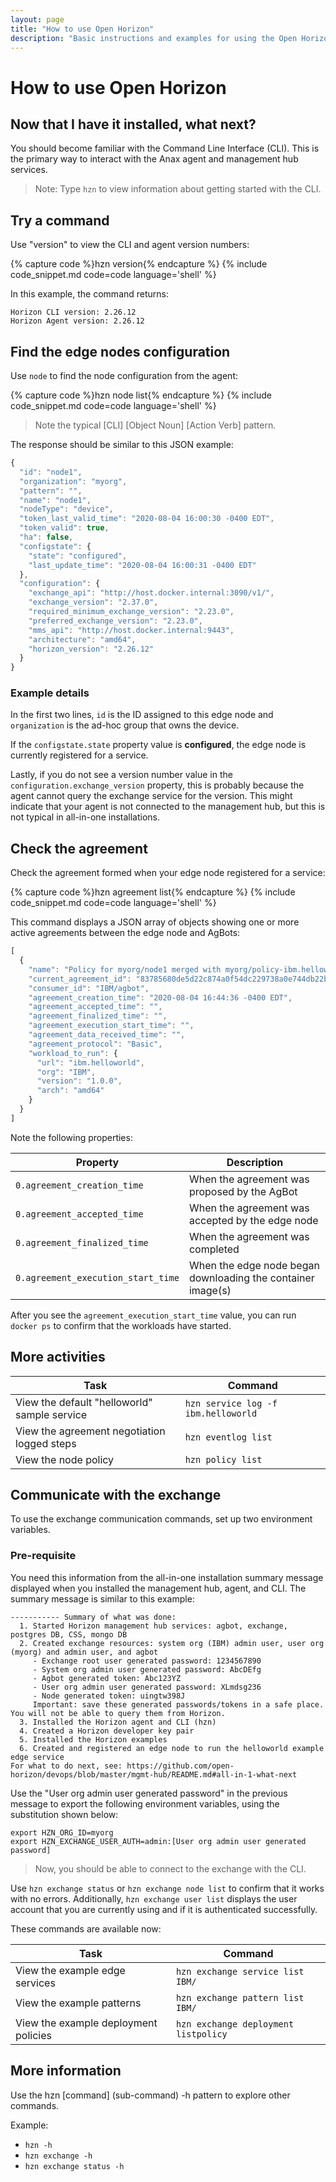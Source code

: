 ```yaml
---
layout: page
title: "How to use Open Horizon"
description: "Basic instructions and examples for using the Open Horizon projects CLI"
---
```


# How to use Open Horizon

## Now that I have it installed, what next?

You should become familiar with the Command Line Interface (CLI). This is the primary way to interact with the Anax agent and management hub services.

> Note: Type `hzn` to view information about getting started with the CLI.

## Try a command

Use "version" to view the CLI and agent version numbers:

{% capture code %}hzn version{% endcapture %}
{% include code_snippet.md code=code language='shell' %}

In this example, the command returns:

``` text
Horizon CLI version: 2.26.12
Horizon Agent version: 2.26.12
```

## Find the edge nodes configuration

Use `node` to find the node configuration from the agent:

{% capture code %}hzn node list{% endcapture %}
{% include code_snippet.md code=code language='shell' %}

> Note the typical [CLI] [Object Noun] [Action Verb] pattern.

The response should be similar to this JSON example:

``` javascript
{
  "id": "node1",
  "organization": "myorg",
  "pattern": "",
  "name": "node1",
  "nodeType": "device",
  "token_last_valid_time": "2020-08-04 16:00:30 -0400 EDT",
  "token_valid": true,
  "ha": false,
  "configstate": {
    "state": "configured",
    "last_update_time": "2020-08-04 16:00:31 -0400 EDT"
  },
  "configuration": {
    "exchange_api": "http://host.docker.internal:3090/v1/",
    "exchange_version": "2.37.0",
    "required_minimum_exchange_version": "2.23.0",
    "preferred_exchange_version": "2.23.0",
    "mms_api": "http://host.docker.internal:9443",
    "architecture": "amd64",
    "horizon_version": "2.26.12"
  }
}
```

### Example details

In the first two lines, `id` is the ID assigned to this edge node and `organization` is the ad-hoc group that owns the device.

If the `configstate.state` property value is **configured**, the edge node is currently registered for a service.

Lastly, if you do not see a version number value in the `configuration.exchange_version` property, this is probably because the agent cannot query the exchange service for the version. This might indicate that your agent is not connected to the management hub, but this is not typical in all-in-one installations.

## Check the agreement

Check the agreement formed when your edge node registered for a service:

{% capture code %}hzn agreement list{% endcapture %}
{% include code_snippet.md code=code language='shell' %}

This command displays a JSON array of objects showing one or more active agreements between the edge node and AgBots:

``` javascript
[
  {
    "name": "Policy for myorg/node1 merged with myorg/policy-ibm.helloworld_1.0.0",
    "current_agreement_id": "83785680de5d22c874a0f54dc229738a0e744db22b2c0deeb320b9fdf0967138",
    "consumer_id": "IBM/agbot",
    "agreement_creation_time": "2020-08-04 16:44:36 -0400 EDT",
    "agreement_accepted_time": "",
    "agreement_finalized_time": "",
    "agreement_execution_start_time": "",
    "agreement_data_received_time": "",
    "agreement_protocol": "Basic",
    "workload_to_run": {
      "url": "ibm.helloworld",
      "org": "IBM",
      "version": "1.0.0",
      "arch": "amd64"
    }
  }
]
```

Note the following properties:

| Property | Description |
| --- | --- |
| `0.agreement_creation_time` | When the agreement was proposed by the AgBot |
| `0.agreement_accepted_time` | When the agreement was accepted by the edge node |
| `0.agreement_finalized_time` | When the agreement was completed |
| `0.agreement_execution_start_time` | When the edge node began downloading the container image(s) |

After you see the `agreement_execution_start_time` value, you can run `docker ps` to confirm that the workloads have started.

## More activities

| Task | Command |
| --- | --- |
| View the default "helloworld" sample service | `hzn service log -f ibm.helloworld` |
| View the agreement negotiation logged steps | `hzn eventlog list` |
| View the node policy | `hzn policy list` |

## Communicate with the exchange

To use the exchange communication commands, set up two environment variables.

### Pre-requisite

You need this information from the all-in-one installation summary message displayed when you installed the management hub, agent, and CLI.  The summary message is similar to this example:

``` text
----------- Summary of what was done:
  1. Started Horizon management hub services: agbot, exchange, postgres DB, CSS, mongo DB
  2. Created exchange resources: system org (IBM) admin user, user org (myorg) and admin user, and agbot
     - Exchange root user generated password: 1234567890
     - System org admin user generated password: AbcDEfg
     - Agbot generated token: Abc123YZ
     - User org admin user generated password: XLmdsg236
     - Node generated token: uingtw398J
     Important: save these generated passwords/tokens in a safe place. You will not be able to query them from Horizon.
  3. Installed the Horizon agent and CLI (hzn)
  4. Created a Horizon developer key pair
  5. Installed the Horizon examples
  6. Created and registered an edge node to run the helloworld example edge service
For what to do next, see: https://github.com/open-horizon/devops/blob/master/mgmt-hub/README.md#all-in-1-what-next
```

Use the "User org admin user generated password" in the previous message to export the following environment variables, using the substitution shown below:

``` shell
export HZN_ORG_ID=myorg
export HZN_EXCHANGE_USER_AUTH=admin:[User org admin user generated password]
```

> Now, you should be able to connect to the exchange with the CLI.

Use `hzn exchange status` or `hzn exchange node list` to confirm that it works with no errors. Additionally, `hzn exchange user list` displays the user account that you are currently using and if it is authenticated successfully.

These commands are available now:

| Task | Command |
| --- | --- |
| View the example edge services | `hzn exchange service list IBM/` |
| View the example patterns | `hzn exchange pattern list IBM/` |
| View the example deployment policies | `hzn exchange deployment listpolicy` |

## More information

Use the hzn [command] (sub-command) -h pattern to explore other commands.

Example:

* `hzn -h`
* `hzn exchange -h`
* `hzn exchange status -h`
